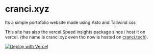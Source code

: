 # cranci.xyz

Its a simple portofolio website made using Asto and Tailwind css

This site has also the vercel Speed insights package since i host it on vercel. (the name is cranci.xyz even tho now is hosted on [cranci.tech](https://www.cranci.tech)).

[![Deploy with Vercel](https://vercel.com/button)](https://vercel.com/new/clone?repository-url=https://github.com/cranci1/cranci.xyz-Astro)
